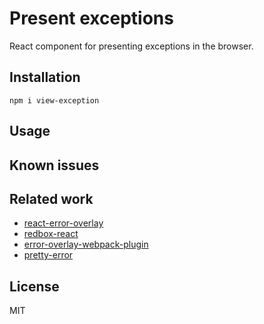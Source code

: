 # Present exceptions

React component for presenting exceptions in the browser.

## Installation

```
npm i view-exception
```

## Usage

## Known issues

## Related work

- [react-error-overlay](https://www.npmjs.com/package/react-error-overlay)
- [redbox-react](https://www.npmjs.com/package/redbox-react)
- [error-overlay-webpack-plugin](https://www.npmjs.com/package/error-overlay-webpack-plugin)
- [pretty-error](https://www.npmjs.com/package/pretty-error)

## License

MIT
